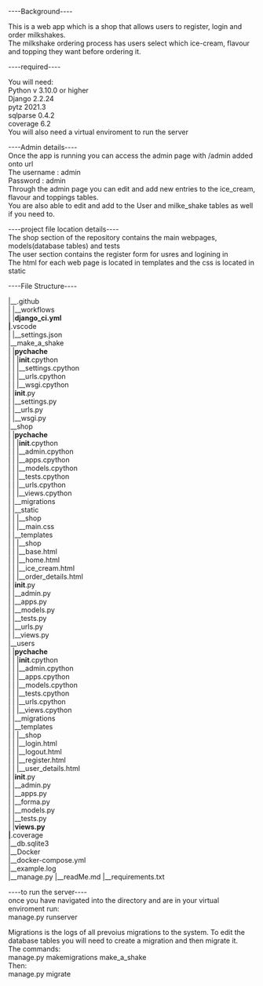 ----Background----  

This is a web app which is a shop that allows users to register, login and order milkshakes.  
The milkshake ordering process has users select which ice-cream, flavour and topping they want before ordering it.


----required----  

You will need:  
Python v 3.10.0 or higher  
Django 2.2.24  
pytz 2021.3  
sqlparse 0.4.2  
coverage 6.2   
You will also need a virtual enviroment to run the server   


----Admin details----   
Once the app is running you can access the admin page with /admin added onto url    
The username : admin     
Password : admin    
Through the admin page you can edit and add new entries to the ice_cream, flavour and toppings tables.    
You are also able to edit and add to the User and milke_shake tables as well if you need to.    


----project file location details----    
The shop section of the repository contains the main webpages, models(database tables) and tests    
The user section contains the register form for usres and logining in    
The html for each web page is located in templates and the css is located in static   

----File Structure----  

|__.github  
|     |__workflows   
|           |__django_ci.yml   
|__.vscode    
|     |__settings.json       
|__make_a_shake    
|        |__pychache__    
|        |      |__init__.cpython   
|        |      |__settings.cpython    
|        |      |__urls.cpython    
|        |      |__wsgi.cpython    
|        |__init__.py     
|        |__settings.py   
|        |__urls.py    
|        |__wsgi.py    
|__shop    
|    |__pychache__    
|    |      |__init__.cpython   
|    |      |__admin.cpython   
|    |      |__apps.cpython   
|    |      |__models.cpython   
|    |      |__tests.cpython   
|    |      |__urls.cpython     
|    |      |__views.cpython   
|    |__migrations   
|    |__static   
|    |      |__shop   
|    |          |__main.css   
|    |__templates   
|    |      |__shop   
|    |          |__base.html   
|    |          |__home.html    
|    |          |__ice_cream.html   
|    |          |__order_details.html    
|    |__init__.py    
|    |__admin.py    
|    |__apps.py   
|    |__models.py   
|    |__tests.py    
|    |__urls.py    
|    |__views.py    
|__users   
|    |__pychache__    
|    |      |__init__.cpython   
|    |      |__admin.cpython    
|    |      |__apps.cpython    
|    |      |__models.cpython         
|    |      |__tests.cpython    
|    |      |__urls.cpython    
|    |      |__views.cpython     
|    |__migrations     
|    |__templates    
|    |      |__shop    
|    |          |__login.html   
|    |          |__logout.html    
|    |          |__register.html    
|    |          |__user_details.html      
|    |__init__.py    
|    |__admin.py    
|    |__apps.py     
|    |__forma.py     
|    |__models.py      
|    |__tests.py     
|    |__views.py     
|__.coverage     
|__db.sqlite3     
|__Docker    
|__docker-compose.yml      
|__example.log     
|__manage.py
|__readMe.md
|__requirements.txt


----to run the server----     
once you have navigated into the directory and are in your virtual enviroment run:    
manage.py runserver    


Migrations is the logs of all prevoius migrations to the system. To edit the database tables you will need to create a migration and then migrate it.    
The commands:    
manage.py makemigrations make_a_shake   
Then:    
manage.py migrate     
    


